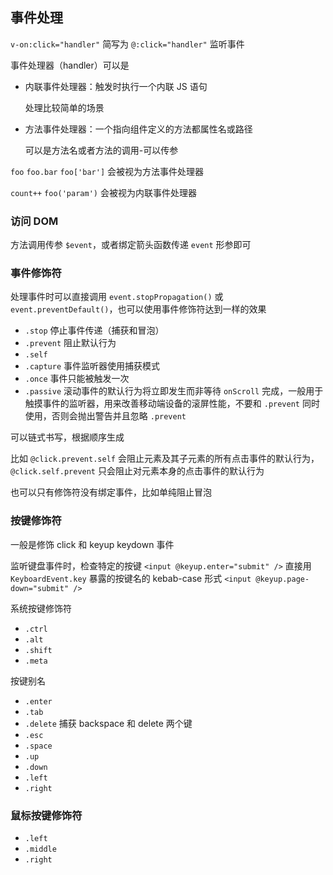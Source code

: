## 事件处理

`v-on:click="handler"` 简写为 `@:click="handler"` 监听事件

事件处理器（handler）可以是

- 内联事件处理器：触发时执行一个内联 JS 语句

  处理比较简单的场景

- 方法事件处理器：一个指向组件定义的方法都属性名或路径

  可以是方法名或者方法的调用-可以传参

`foo` `foo.bar` `foo['bar']` 会被视为方法事件处理器

`count++` `foo('param')` 会被视为内联事件处理器

### 访问 DOM

方法调用传参 `$event`，或者绑定箭头函数传递 `event` 形参即可

### 事件修饰符

处理事件时可以直接调用 `event.stopPropagation()` 或`event.preventDefault()`，也可以使用事件修饰符达到一样的效果

- `.stop` 停止事件传递（捕获和冒泡）
- `.prevent` 阻止默认行为
- `.self`
- `.capture` 事件监听器使用捕获模式
- `.once` 事件只能被触发一次
- `.passive` 滚动事件的默认行为将立即发生而非等待 `onScroll` 完成，一般用于触摸事件的监听器，用来改善移动端设备的滚屏性能，不要和 `.prevent` 同时使用，否则会抛出警告并且忽略 `.prevent`

可以链式书写，根据顺序生成

比如 `@click.prevent.self` 会阻止元素及其子元素的所有点击事件的默认行为， `@click.self.prevent` 只会阻止对元素本身的点击事件的默认行为

也可以只有修饰符没有绑定事件，比如单纯阻止冒泡

### 按键修饰符

一般是修饰 click 和 keyup keydown 事件

监听键盘事件时，检查特定的按键
`<input @keyup.enter="submit" />`
直接用 `KeyboardEvent.key` 暴露的按键名的 kebab-case 形式
`<input @keyup.page-down="submit" />`

系统按键修饰符

- `.ctrl`
- `.alt`
- `.shift`
- `.meta`

按键别名

- `.enter`
- `.tab`
- `.delete` 捕获 backspace 和 delete 两个键
- `.esc`
- `.space`
- `.up`
- `.down`
- `.left`
- `.right`

### 鼠标按键修饰符

- `.left`
- `.middle`
- `.right`
